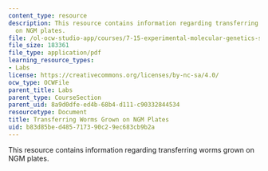 ```yaml
---
content_type: resource
description: This resource contains information regarding transferring worms grown
  on NGM plates.
file: /ol-ocw-studio-app/courses/7-15-experimental-molecular-genetics-spring-2015/b83d85bed485717390c29ec683cb9b2a_MIT7_15S15_Transferring.pdf
file_size: 183361
file_type: application/pdf
learning_resource_types:
- Labs
license: https://creativecommons.org/licenses/by-nc-sa/4.0/
ocw_type: OCWFile
parent_title: Labs
parent_type: CourseSection
parent_uid: 8a9d0dfe-ed4b-68b4-d111-c90332844534
resourcetype: Document
title: Transferring Worms Grown on NGM Plates
uid: b83d85be-d485-7173-90c2-9ec683cb9b2a
---
```

This resource contains information regarding transferring worms grown on NGM plates.